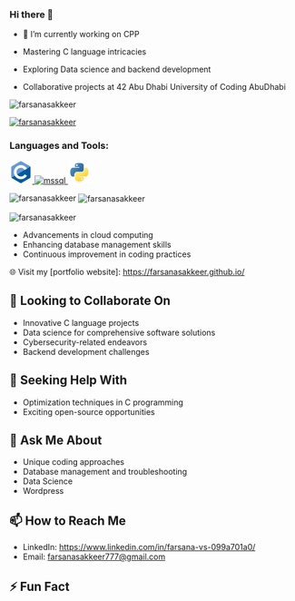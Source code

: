 ### Hi there 👋




- 🔭 I’m currently working on CPP


- Mastering C language intricacies
- Exploring Data science and backend development
- Collaborative projects at 42 Abu Dhabi University of Coding AbuDhabi


<p align="left"> <img src="https://komarev.com/ghpvc/?username=farsanasakkeer&label=Profile%20views&color=0e75b6&style=flat" alt="farsanasakkeer" /> </p>

<p align="left"> <a href="https://github.com/ryo-ma/github-profile-trophy"><img src="https://github-profile-trophy.vercel.app/?username=farsanasakkeer" alt="farsanasakkeer" /></a> </p>

<h3 align="left">Languages and Tools:</h3>
<p align="left"> <a href="https://www.cprogramming.com/" target="_blank" rel="noreferrer"> <img src="https://raw.githubusercontent.com/devicons/devicon/master/icons/c/c-original.svg" alt="c" width="40" height="40"/> </a> <a href="https://members.codewithmosh.com/courses/enrolled/525068" target="_blank" rel="noreferrer"> <img src="https://www.svgrepo.com/show/303229/microsoft-sql-server-logo.svg" alt="mssql" width="40" height="40"/> </a> <a href="https://members.codewithmosh.com/courses/enrolled/417695" target="_blank" rel="noreferrer"> <img src="https://raw.githubusercontent.com/devicons/devicon/master/icons/python/python-original.svg" alt="python" width="40" height="40"/> </a> </p>

<p><img align="left" src="https://github-readme-stats.vercel.app/api/top-langs?username=farsanasakkeer&show_icons=true&locale=en&layout=compact" alt="farsanasakkeer" /></p>

<p>&nbsp;<img align="center" src="https://github-readme-stats.vercel.app/api?username=farsanasakkeer&show_icons=true&locale=en" alt="farsanasakkeer" /></p>

<p><img align="center" src="https://github-readme-streak-stats.herokuapp.com/?user=farsanasakkeer&" alt="farsanasakkeer" /></p>

- Advancements in cloud computing
- Enhancing database management skills
- Continuous improvement in coding practices

🌐 Visit my [portfolio website]: https://farsanasakkeer.github.io/

## 👯 Looking to Collaborate On

- Innovative C language projects
- Data science for comprehensive software solutions
- Cybersecurity-related endeavors
- Backend development challenges

## 🤔 Seeking Help With

- Optimization techniques in C programming
- Exciting open-source opportunities

## 💬 Ask Me About

- Unique coding approaches
- Database management and troubleshooting
- Data Science
- Wordpress

## 📫 How to Reach Me

- LinkedIn: https://www.linkedin.com/in/farsana-vs-099a701a0/
- Email: farsanasakkeer777@gmail.com
  
## ⚡ Fun Fact
